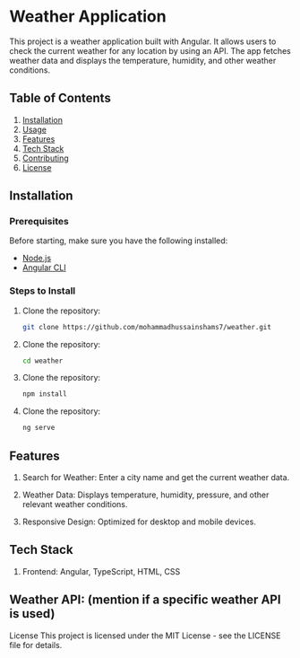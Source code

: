 # Weather Application

This project is a weather application built with Angular. It allows users to check the current weather for any location by using an API. The app fetches weather data and displays the temperature, humidity, and other weather conditions.

## Table of Contents

1. [Installation](#installation)
2. [Usage](#usage)
3. [Features](#features)
4. [Tech Stack](#tech-stack)
5. [Contributing](#contributing)
6. [License](#license)

## Installation

### Prerequisites

Before starting, make sure you have the following installed:

- [Node.js](https://nodejs.org/)
- [Angular CLI](https://angular.io/cli)

### Steps to Install

1. Clone the repository:
   ```bash
   git clone https://github.com/mohammadhussainshams7/weather.git
2. Clone the repository:
   ```bash
   cd weather
3. Clone the repository:
   ```bash
   npm install
4. Clone the repository:
   ```bash
   ng serve
## Features
1. Search for Weather: Enter a city name and get the current weather data.

2. Weather Data: Displays temperature, humidity, pressure, and other relevant weather conditions.

3. Responsive Design: Optimized for desktop and mobile devices.
## Tech Stack
1. Frontend: Angular, TypeScript, HTML, CSS

## Weather API: (mention if a specific weather API is used)
License
This project is licensed under the MIT License - see the LICENSE file for details.



